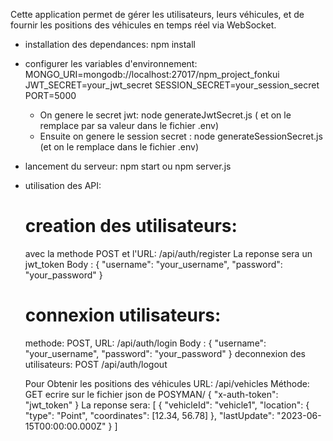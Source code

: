 Cette application permet de gérer les utilisateurs, leurs véhicules, et de fournir les positions des véhicules en temps réel via WebSocket.
- installation des dependances:
npm install
- configurer les variables d'environnement:
 MONGO_URI=mongodb://localhost:27017/npm_project_fonkui
  JWT_SECRET=your_jwt_secret
  SESSION_SECRET=your_session_secret
  PORT=5000
  - On genere le secret jwt:
  node generateJwtSecret.js ( et on le remplace par sa valeur dans le fichier .env)
  - Ensuite on genere le session secret :
  node generateSessionSecret.js (et on le remplace dans le fichier .env)
 - lancement du serveur:
 npm start ou npm server.js


 - utilisation des API:
    # creation des utilisateurs:
    avec la methode POST et l'URL: /api/auth/register
    La reponse sera un jwt_token
Body : { "username": "your_username", "password": "your_password" }
    # connexion utilisateurs:
   methode: POST, URL: /api/auth/login
Body : { "username": "your_username", "password": "your_password" }
    deconnexion des utilisateurs:
    POST /api/auth/logout

    Pour Obtenir les positions des véhicules
URL: /api/vehicles
Méthode: GET
ecrire sur le fichier json de POSYMAN/
        {
        "x-auth-token": "jwt_token"
        }
La reponse sera:
 [
  {
    "vehicleId": "vehicle1",
    "location": {
      "type": "Point",
      "coordinates": [12.34, 56.78]
    },
    "lastUpdate": "2023-06-15T00:00:00.000Z"
  }
]


    